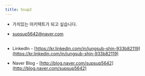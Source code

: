 ```yaml
---
title: Ssup2
---
```


* 가치있는 아키텍트가 되고 싶습니다.
* supsup5642@naver.com <br> <br>

* LinkedIn - [https://kr.linkedin.com/in/jungsub-shin-933b82119](https://kr.linkedin.com/in/jungsub-shin-933b82119)
* Naver Blog - [http://blog.naver.com/supsup5642](http://blog.naver.com/supsup5642)
